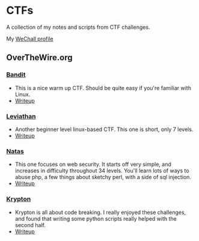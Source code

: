 # CTFs
A collection of my notes and scripts from CTF challenges.

My [WeChall profile](https://www.wechall.net//profile/futilitymethod)

## OverTheWire.org
### [Bandit](https://overthewire.org/wargames/bandit/)
* This is a nice warm up CTF. Should be quite easy if you're familiar with Linux.
* [Writeup](/OverTheWire/Bandit/)

### [Leviathan](https://overthewire.org/wargames/leviathan/)
* Another beginner level linux-based CTF. This one is short, only 7 levels.
* [Writeup](/OverTheWire/Leviathan/)

### [Natas](https://overthewire.org/wargames/natas/)
* This one focuses on web security. It starts off very simple, and increases in difficulty throughout 34 levels. You'll learn lots of ways to abuse php, a few things about sketchy perl, with a side of sql injection. 
* [Writeup](/OverTheWire/Natas/)

### [Krypton](https://overthewire.org/wargames/krypton/)
* Krypton is all about code breaking. I really enjoyed these challenges, and found that writing some python scripts really helped with the second half.
* [Writeup](/OverTheWire/Krypton/)



